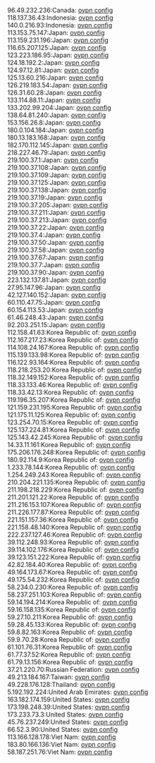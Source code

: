 96.49.232.236:Canada: [ovpn config](vpn/96_49_232_236.ovpn)  
118.137.36.43:Indonesia: [ovpn config](vpn/118_137_36_43.ovpn)  
140.0.216.93:Indonesia: [ovpn config](vpn/140_0_216_93.ovpn)  
113.153.75.147:Japan: [ovpn config](vpn/113_153_75_147.ovpn)  
113.159.231.196:Japan: [ovpn config](vpn/113_159_231_196.ovpn)  
116.65.207.125:Japan: [ovpn config](vpn/116_65_207_125.ovpn)  
123.223.186.95:Japan: [ovpn config](vpn/123_223_186_95.ovpn)  
124.18.192.2:Japan: [ovpn config](vpn/124_18_192_2.ovpn)  
124.97.12.81:Japan: [ovpn config](vpn/124_97_12_81.ovpn)  
125.13.60.216:Japan: [ovpn config](vpn/125_13_60_216.ovpn)  
126.219.183.54:Japan: [ovpn config](vpn/126_219_183_54.ovpn)  
126.31.60.28:Japan: [ovpn config](vpn/126_31_60_28.ovpn)  
133.114.88.11:Japan: [ovpn config](vpn/133_114_88_11.ovpn)  
133.202.99.204:Japan: [ovpn config](vpn/133_202_99_204.ovpn)  
138.64.81.240:Japan: [ovpn config](vpn/138_64_81_240.ovpn)  
153.156.26.8:Japan: [ovpn config](vpn/153_156_26_8.ovpn)  
180.0.104.184:Japan: [ovpn config](vpn/180_0_104_184.ovpn)  
180.13.183.168:Japan: [ovpn config](vpn/180_13_183_168.ovpn)  
182.170.112.145:Japan: [ovpn config](vpn/182_170_112_145.ovpn)  
218.227.46.79:Japan: [ovpn config](vpn/218_227_46_79.ovpn)  
219.100.37.1:Japan: [ovpn config](vpn/219_100_37_1.ovpn)  
219.100.37.108:Japan: [ovpn config](vpn/219_100_37_108.ovpn)  
219.100.37.109:Japan: [ovpn config](vpn/219_100_37_109.ovpn)  
219.100.37.125:Japan: [ovpn config](vpn/219_100_37_125.ovpn)  
219.100.37.138:Japan: [ovpn config](vpn/219_100_37_138.ovpn)  
219.100.37.19:Japan: [ovpn config](vpn/219_100_37_19.ovpn)  
219.100.37.205:Japan: [ovpn config](vpn/219_100_37_205.ovpn)  
219.100.37.211:Japan: [ovpn config](vpn/219_100_37_211.ovpn)  
219.100.37.213:Japan: [ovpn config](vpn/219_100_37_213.ovpn)  
219.100.37.22:Japan: [ovpn config](vpn/219_100_37_22.ovpn)  
219.100.37.4:Japan: [ovpn config](vpn/219_100_37_4.ovpn)  
219.100.37.50:Japan: [ovpn config](vpn/219_100_37_50.ovpn)  
219.100.37.58:Japan: [ovpn config](vpn/219_100_37_58.ovpn)  
219.100.37.67:Japan: [ovpn config](vpn/219_100_37_67.ovpn)  
219.100.37.7:Japan: [ovpn config](vpn/219_100_37_7.ovpn)  
219.100.37.90:Japan: [ovpn config](vpn/219_100_37_90.ovpn)  
223.132.137.81:Japan: [ovpn config](vpn/223_132_137_81.ovpn)  
27.95.147.96:Japan: [ovpn config](vpn/27_95_147_96.ovpn)  
42.127.140.152:Japan: [ovpn config](vpn/42_127_140_152.ovpn)  
60.110.47.75:Japan: [ovpn config](vpn/60_110_47_75.ovpn)  
60.154.113.53:Japan: [ovpn config](vpn/60_154_113_53.ovpn)  
61.46.248.43:Japan: [ovpn config](vpn/61_46_248_43.ovpn)  
92.203.251.15:Japan: [ovpn config](vpn/92_203_251_15.ovpn)  
112.158.41.63:Korea Republic of: [ovpn config](vpn/112_158_41_63.ovpn)  
112.167.217.23:Korea Republic of: [ovpn config](vpn/112_167_217_23.ovpn)  
114.108.24.167:Korea Republic of: [ovpn config](vpn/114_108_24_167.ovpn)  
115.139.133.98:Korea Republic of: [ovpn config](vpn/115_139_133_98.ovpn)  
116.122.93.164:Korea Republic of: [ovpn config](vpn/116_122_93_164.ovpn)  
118.218.253.20:Korea Republic of: [ovpn config](vpn/118_218_253_20.ovpn)  
118.32.149.152:Korea Republic of: [ovpn config](vpn/118_32_149_152.ovpn)  
118.33.133.46:Korea Republic of: [ovpn config](vpn/118_33_133_46.ovpn)  
118.33.42.13:Korea Republic of: [ovpn config](vpn/118_33_42_13.ovpn)  
119.196.35.207:Korea Republic of: [ovpn config](vpn/119_196_35_207.ovpn)  
121.159.231.195:Korea Republic of: [ovpn config](vpn/121_159_231_195.ovpn)  
121.175.11.125:Korea Republic of: [ovpn config](vpn/121_175_11_125.ovpn)  
123.254.70.15:Korea Republic of: [ovpn config](vpn/123_254_70_15.ovpn)  
125.137.224.81:Korea Republic of: [ovpn config](vpn/125_137_224_81.ovpn)  
125.143.42.245:Korea Republic of: [ovpn config](vpn/125_143_42_245.ovpn)  
14.33.11.161:Korea Republic of: [ovpn config](vpn/14_33_11_161.ovpn)  
175.206.176.248:Korea Republic of: [ovpn config](vpn/175_206_176_248.ovpn)  
180.92.114.9:Korea Republic of: [ovpn config](vpn/180_92_114_9.ovpn)  
1.233.78.144:Korea Republic of: [ovpn config](vpn/1_233_78_144.ovpn)  
1.254.249.243:Korea Republic of: [ovpn config](vpn/1_254_249_243.ovpn)  
210.204.221.135:Korea Republic of: [ovpn config](vpn/210_204_221_135.ovpn)  
211.198.218.229:Korea Republic of: [ovpn config](vpn/211_198_218_229.ovpn)  
211.201.121.22:Korea Republic of: [ovpn config](vpn/211_201_121_22.ovpn)  
211.216.153.107:Korea Republic of: [ovpn config](vpn/211_216_153_107.ovpn)  
211.226.177.87:Korea Republic of: [ovpn config](vpn/211_226_177_87.ovpn)  
221.151.157.36:Korea Republic of: [ovpn config](vpn/221_151_157_36.ovpn)  
221.158.48.140:Korea Republic of: [ovpn config](vpn/221_158_48_140.ovpn)  
222.237.127.46:Korea Republic of: [ovpn config](vpn/222_237_127_46.ovpn)  
39.112.248.93:Korea Republic of: [ovpn config](vpn/39_112_248_93.ovpn)  
39.114.102.176:Korea Republic of: [ovpn config](vpn/39_114_102_176.ovpn)  
39.123.151.222:Korea Republic of: [ovpn config](vpn/39_123_151_222.ovpn)  
42.82.184.40:Korea Republic of: [ovpn config](vpn/42_82_184_40.ovpn)  
49.164.173.67:Korea Republic of: [ovpn config](vpn/49_164_173_67.ovpn)  
49.175.54.232:Korea Republic of: [ovpn config](vpn/49_175_54_232.ovpn)  
58.234.0.230:Korea Republic of: [ovpn config](vpn/58_234_0_230.ovpn)  
58.237.251.103:Korea Republic of: [ovpn config](vpn/58_237_251_103.ovpn)  
59.14.194.214:Korea Republic of: [ovpn config](vpn/59_14_194_214.ovpn)  
59.16.158.135:Korea Republic of: [ovpn config](vpn/59_16_158_135.ovpn)  
59.27.10.211:Korea Republic of: [ovpn config](vpn/59_27_10_211.ovpn)  
59.28.45.133:Korea Republic of: [ovpn config](vpn/59_28_45_133.ovpn)  
59.8.82.163:Korea Republic of: [ovpn config](vpn/59_8_82_163.ovpn)  
59.9.70.28:Korea Republic of: [ovpn config](vpn/59_9_70_28.ovpn)  
61.101.76.31:Korea Republic of: [ovpn config](vpn/61_101_76_31.ovpn)  
61.77.37.52:Korea Republic of: [ovpn config](vpn/61_77_37_52.ovpn)  
61.79.13.156:Korea Republic of: [ovpn config](vpn/61_79_13_156.ovpn)  
37.21.220.70:Russian Federation: [ovpn config](vpn/37_21_220_70.ovpn)  
49.213.184.167:Taiwan: [ovpn config](vpn/49_213_184_167.ovpn)  
49.228.176.128:Thailand: [ovpn config](vpn/49_228_176_128.ovpn)  
5.192.192.224:United Arab Emirates: [ovpn config](vpn/5_192_192_224.ovpn)  
163.182.174.159:United States: [ovpn config](vpn/163_182_174_159.ovpn)  
173.198.248.39:United States: [ovpn config](vpn/173_198_248_39.ovpn)  
173.233.73.3:United States: [ovpn config](vpn/173_233_73_3.ovpn)  
45.76.237.249:United States: [ovpn config](vpn/45_76_237_249.ovpn)  
66.52.3.90:United States: [ovpn config](vpn/66_52_3_90.ovpn)  
113.166.128.178:Viet Nam: [ovpn config](vpn/113_166_128_178.ovpn)  
183.80.166.136:Viet Nam: [ovpn config](vpn/183_80_166_136.ovpn)  
58.187.251.76:Viet Nam: [ovpn config](vpn/58_187_251_76.ovpn)  

